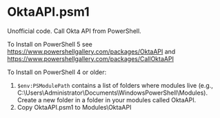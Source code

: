 # OktaAPI.psm1
Unofficial code. Call Okta API from PowerShell.

To Install on PowerShell 5
see https://www.powershellgallery.com/packages/OktaAPI and https://www.powershellgallery.com/packages/CallOktaAPI

To Install on PowerShell 4 or older:
1. `$env:PSModulePath` contains a list of folders where modules live (e.g., C:\Users\Administrator\Documents\WindowsPowerShell\Modules). 
Create a new folder in a folder in your modules called OktaAPI.
2. Copy OktaAPI.psm1 to Modules\OktaAPI
